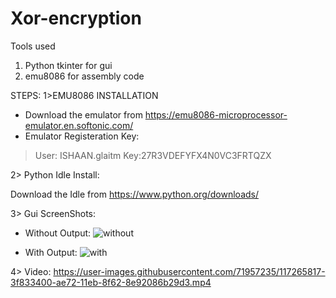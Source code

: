 # Xor-encryption

Tools used
1) Python tkinter for gui 
2) emu8086 for assembly code

STEPS:
1>EMU8086 INSTALLATION

* Download the emulator from  https://emu8086-microprocessor-emulator.en.softonic.com/
* Emulator Registeration Key:
> User: ISHAAN.glaitm
> Key:27R3VDEFYFX4N0VC3FRTQZX


2> Python Idle Install:

Download the Idle from https://www.python.org/downloads/


3> Gui ScreenShots:

* Without Output:  ![without](https://user-images.githubusercontent.com/71957235/117266386-d7811d80-ae72-11eb-8c32-195b33a08d36.png)

* With Output: ![with](https://user-images.githubusercontent.com/71957235/117266381-d5b75a00-ae72-11eb-99c9-b0df4b832837.png)


4> Video:
https://user-images.githubusercontent.com/71957235/117265817-3f833400-ae72-11eb-8f62-8e92086b29d3.mp4


